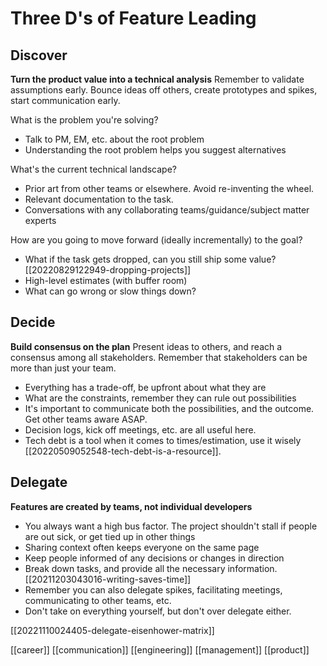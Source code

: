 # Three D's of Feature Leading

## Discover
**Turn the product value into a technical analysis**
Remember to validate assumptions early. Bounce ideas off others, create prototypes and spikes, start communication early.

What is the problem you're solving?
- Talk to PM, EM, etc. about the root problem
- Understanding the root problem helps you suggest alternatives

What's the current technical landscape?
- Prior art from other teams or elsewhere. Avoid re-inventing the wheel.
- Relevant documentation to the task.
- Conversations with any collaborating teams/guidance/subject matter experts

How are you going to move forward (ideally incrementally) to the goal?
- What if the task gets dropped, can you still ship some value? [[20220829122949-dropping-projects]]
- High-level estimates (with buffer room)
- What can go wrong or slow things down?

## Decide
**Build consensus on the plan**
Present ideas to others, and reach a consensus among all stakeholders. Remember that stakeholders can be more than just your team.

- Everything has a trade-off, be upfront about what they are
- What are the constraints, remember they can rule out possibilities
- It's important to communicate both the possibilities, and the outcome. Get other teams aware ASAP.
- Decision logs, kick off meetings, etc. are all useful here.
- Tech debt is a tool when it comes to times/estimation, use it wisely [[20220509052548-tech-debt-is-a-resource]].


## Delegate
**Features are created by teams, not individual developers**

- You always want a high bus factor. The project shouldn't stall if people are out sick, or get tied up in other things
- Sharing context often keeps everyone on the same page
- Keep people informed of any decisions or changes in direction
- Break down tasks, and provide all the necessary information. [[20211203043016-writing-saves-time]]
- Remember you can also delegate spikes, facilitating meetings, communicating to other teams, etc.
- Don't take on everything yourself, but don't over delegate either.

[[20221110024405-delegate-eisenhower-matrix]]

[[career]]
[[communication]]
[[engineering]]
[[management]]
[[product]]